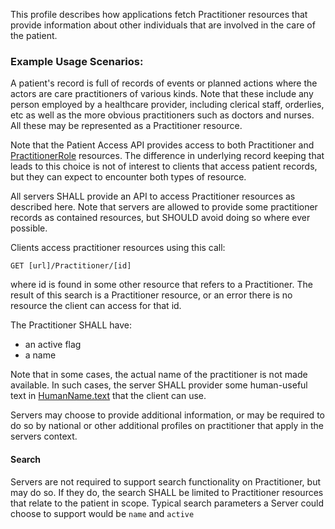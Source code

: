 This profile describes how applications fetch Practitioner resources that provide information about other individuals that are involved in the care of the patient. 

### Example Usage Scenarios:

A patient's record is full of records of events or planned actions where the actors  are 
care practitioners of various kinds. Note that these include any person employed by a healthcare provider,
including clerical staff, orderlies, etc as well as the more obvious practitioners such as doctors and 
nurses. All these may be represented as a Practitioner resource.

Note that the Patient Access API provides access to both Practitioner and [PractitionerRole](StructureDefinition-ipa-practitionerrole.html) resources.
The difference in underlying record keeping that leads to this choice is not of interest to clients
that access patient records, but they can expect to encounter both types of resource.

All servers SHALL provide an API to access Practitioner resources as described here. 
Note that servers are allowed to provide some practitioner records as contained resources, but 
SHOULD avoid doing so where ever possible. 

Clients access practitioner resources using this call:

```GET [url]/Practitioner/[id]```

where id is found in some other resource that refers to a Practitioner. The result of this search is 
a Practitioner resource, or an error there is no resource the client can access for that id. 

The Practitioner SHALL have:

* an active flag
* a name

Note that in some cases, the actual name of the practitioner is not made available. In such cases,
the server SHALL provider some human-useful text in [HumanName.text](http://hl7.org/fhir/R4/datatypes-definitions.html#HumanName.text)
that the client can use. 

Servers may choose to provide additional information, or may be required to do so by national or other additional 
profiles on practitioner that apply in the servers context.

#### Search

Servers are not required to support search functionality on Practitioner, but may do so. If they do, the 
search SHALL be limited to Practitioner resources that relate to the patient in scope. Typical search
parameters a Server could choose to support would be ```name``` and ```active```
